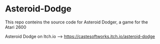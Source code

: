 # Asteroid-Dodge
This repo conteins the source code for Asteroid Dodger, a game for the Atari 2600


Asteroid Dodge on Itch.io  --> https://castesoftworks.itch.io/asteroid-dodge
